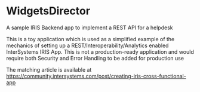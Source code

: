 # WidgetsDirector
A sample IRIS Backend app to implement a REST API for a helpdesk

This is a toy application which is used as a simplified example of the mechanics of setting up a REST/Interoperability/Analytics enabled InterSystems IRIS App.  This is not a production-ready application and would require both Security and Error Handling to be added for production use

The matching article is available at https://community.intersystems.com/post/creating-iris-cross-functional-app
